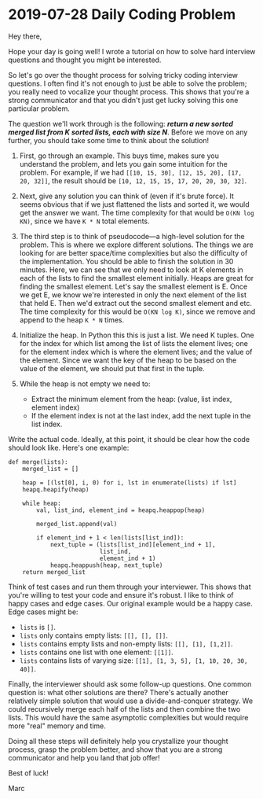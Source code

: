 # 2019-07-28 Daily Coding Problem

Hey there,

Hope your day is going well! I wrote a tutorial on how to solve hard interview questions and thought you might be interested.

So let's go over the thought process for solving tricky coding interview questions. I often find it's not enough to just be able to solve the problem; you really need to vocalize your thought process. This shows that you're a strong communicator and that you didn't just get lucky solving this one particular problem.

The question we'll work through is the following: ***return a new sorted merged list from K sorted lists, each with size N***. Before we move on any further, you should take some time to think about the solution!

1. First, go through an example. This buys time, makes sure you understand the problem, and lets you gain some intuition for the problem. For example, if we had `[[10, 15, 30], [12, 15, 20], [17, 20, 32]]`, the result should be `[10, 12, 15, 15, 17, 20, 20, 30, 32]`.

2. Next, give any solution you can think of (even if it's brute force). It seems obvious that if we just flattened the lists and sorted it, we would get the answer we want. The time complexity for that would be `O(KN log KN)`, since we have `K * N` total elements.

3. The third step is to think of pseudocode—a high-level solution for the problem. This is where we explore different solutions. The things we are looking for are better space/time complexities but also the difficulty of the implementation. You should be able to finish the solution in 30 minutes. Here, we can see that we only need to look at K elements in each of the lists to find the smallest element initially. Heaps are great for finding the smallest element. Let's say the smallest element is E. Once we get E, we know we're interested in only the next element of the list that held E. Then we'd extract out the second smallest element and etc. The time complexity for this would be `O(KN log K)`, since we remove and append to the heap `K * N` times.

4. Initialize the heap. In Python this this is just a list. We need K tuples. One for the index for which list among the list of lists the element lives; one for the element index which is where the element lives; and the value of the element. Since we want the key of the heap to be based on the value of the element, we should put that first in the tuple.

5. While the heap is not empty we need to:
    - Extract the minimum element from the heap: (value, list index, element index)
    - If the element index is not at the last index, add the next tuple in the list index.

Write the actual code. Ideally, at this point, it should be clear how the code should look like. Here's one example:
```
def merge(lists):
    merged_list = []

    heap = [(lst[0], i, 0) for i, lst in enumerate(lists) if lst]
    heapq.heapify(heap)

    while heap:
        val, list_ind, element_ind = heapq.heappop(heap)

        merged_list.append(val)

        if element_ind + 1 < len(lists[list_ind]):
            next_tuple = (lists[list_ind][element_ind + 1],
                          list_ind,
                          element_ind + 1)
            heapq.heappush(heap, next_tuple)
    return merged_list
```
Think of test cases and run them through your interviewer. This shows that you're willing to test your code and ensure it's robust. I like to think of happy cases and edge cases. Our original example would be a happy case. Edge cases might be:

- `lists` is `[]`.
- `lists` only contains empty lists: `[[], [], []]`.
- `lists` contains empty lists and non-empty lists: `[[], [1], [1,2]]`.
- `lists` contains one list with one element: `[[1]]`.
- `lists` contains lists of varying size: `[[1], [1, 3, 5], [1, 10, 20, 30, 40]]`.

Finally, the interviewer should ask some follow-up questions. One common question is: what other solutions are there? There's actually another relatively simple solution that would use a divide-and-conquer strategy. We could recursively merge each half of the lists and then combine the two lists. This would have the same asymptotic complexities but would require more "real" memory and time.

Doing all these steps will definitely help you crystallize your thought process, grasp the problem better, and show that you are a strong communicator and help you land that job offer!

Best of luck!

Marc